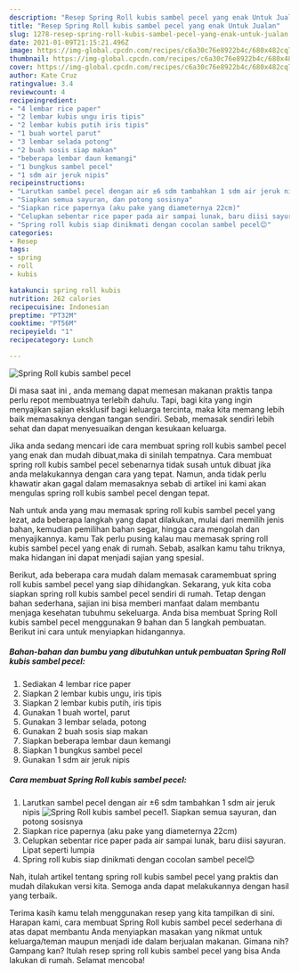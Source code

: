 ```yaml
---
description: "Resep Spring Roll kubis sambel pecel yang enak Untuk Jualan"
title: "Resep Spring Roll kubis sambel pecel yang enak Untuk Jualan"
slug: 1278-resep-spring-roll-kubis-sambel-pecel-yang-enak-untuk-jualan
date: 2021-01-09T21:15:21.496Z
image: https://img-global.cpcdn.com/recipes/c6a30c76e8922b4c/680x482cq70/spring-roll-kubis-sambel-pecel-foto-resep-utama.jpg
thumbnail: https://img-global.cpcdn.com/recipes/c6a30c76e8922b4c/680x482cq70/spring-roll-kubis-sambel-pecel-foto-resep-utama.jpg
cover: https://img-global.cpcdn.com/recipes/c6a30c76e8922b4c/680x482cq70/spring-roll-kubis-sambel-pecel-foto-resep-utama.jpg
author: Kate Cruz
ratingvalue: 3.4
reviewcount: 4
recipeingredient:
- "4 lembar rice paper"
- "2 lembar kubis ungu iris tipis"
- "2 lembar kubis putih iris tipis"
- "1 buah wortel parut"
- "3 lembar selada potong"
- "2 buah sosis siap makan"
- "beberapa lembar daun kemangi"
- "1 bungkus sambel pecel"
- "1 sdm air jeruk nipis"
recipeinstructions:
- "Larutkan sambel pecel dengan air ±6 sdm tambahkan 1 sdm air jeruk nipis"
- "Siapkan semua sayuran, dan potong sosisnya"
- "Siapkan rice papernya (aku pake yang diameternya 22cm)"
- "Celupkan sebentar rice paper pada air sampai lunak, baru diisi sayuran. Lipat seperti lumpia"
- "Spring roll kubis siap dinikmati dengan cocolan sambel pecel😊"
categories:
- Resep
tags:
- spring
- roll
- kubis

katakunci: spring roll kubis 
nutrition: 262 calories
recipecuisine: Indonesian
preptime: "PT32M"
cooktime: "PT56M"
recipeyield: "1"
recipecategory: Lunch

---
```



![Spring Roll kubis sambel pecel](https://img-global.cpcdn.com/recipes/c6a30c76e8922b4c/680x482cq70/spring-roll-kubis-sambel-pecel-foto-resep-utama.jpg)

Di masa  saat ini , anda memang dapat memesan makanan praktis tanpa perlu repot membuatnya terlebih dahulu. Tapi, bagi kita yang ingin menyajikan sajian eksklusif bagi keluarga tercinta, maka kita memang lebih baik memasaknya dengan tangan sendiri. Sebab, memasak sendiri lebih sehat dan dapat menyesuaikan dengan kesukaan keluarga.

Jika anda sedang mencari ide cara membuat spring roll kubis sambel pecel yang enak dan mudah dibuat,maka di sinilah tempatnya. Cara membuat spring roll kubis sambel pecel  sebenarnya tidak susah untuk dibuat jika anda melakukannya dengan cara yang tepat. Namun, anda tidak perlu khawatir akan gagal dalam memasaknya 
sebab di artikel ini kami akan mengulas spring roll kubis sambel pecel dengan tepat.  



Nah untuk anda yang mau memasak spring roll kubis sambel pecel yang lezat, ada beberapa langkah yang dapat dilakukan, mulai dari memilih jenis bahan, kemudian pemilihan bahan segar, hingga cara mengolah dan menyajikannya. kamu Tak perlu pusing kalau mau memasak spring roll kubis sambel pecel yang enak di rumah. Sebab, asalkan kamu  tahu triknya, maka hidangan ini dapat menjadi sajian yang spesial.

Berikut, ada beberapa cara mudah dalam memasak caramembuat spring roll kubis sambel pecel yang siap dihidangkan. Sekarang, yuk kita coba siapkan spring roll kubis sambel pecel sendiri di rumah. Tetap dengan bahan sederhana, sajian ini bisa memberi manfaat dalam membantu menjaga kesehatan tubuhmu sekeluarga. Anda bisa membuat Spring Roll kubis sambel pecel menggunakan 9 bahan dan 5 langkah pembuatan. Berikut ini cara untuk menyiapkan hidangannya.

<!--inarticleads1-->

##### Bahan-bahan dan bumbu yang dibutuhkan untuk pembuatan Spring Roll kubis sambel pecel:

1. Sediakan 4 lembar rice paper
1. Siapkan 2 lembar kubis ungu, iris tipis
1. Siapkan 2 lembar kubis putih, iris tipis
1. Gunakan 1 buah wortel, parut
1. Gunakan 3 lembar selada, potong
1. Gunakan 2 buah sosis siap makan
1. Siapkan beberapa lembar daun kemangi
1. Siapkan 1 bungkus sambel pecel
1. Gunakan 1 sdm air jeruk nipis




<!--inarticleads2-->

##### Cara membuat Spring Roll kubis sambel pecel:

1. Larutkan sambel pecel dengan air ±6 sdm tambahkan 1 sdm air jeruk nipis
<img src="https://img-global.cpcdn.com/steps/f2e7c46d56798306/160x128cq70/spring-roll-kubis-sambel-pecel-langkah-memasak-1-foto.jpg" alt="Spring Roll kubis sambel pecel">1. Siapkan semua sayuran, dan potong sosisnya
1. Siapkan rice papernya (aku pake yang diameternya 22cm)
1. Celupkan sebentar rice paper pada air sampai lunak, baru diisi sayuran. Lipat seperti lumpia
1. Spring roll kubis siap dinikmati dengan cocolan sambel pecel😊




Nah, itulah artikel tentang  spring roll kubis sambel pecel  yang praktis dan mudah dilakukan versi kita. Semoga anda dapat melakukannya dengan hasil yang terbaik. 

Terima kasih kamu telah menggunakan resep yang kita tampilkan di sini. Harapan kami, cara membuat  Spring Roll kubis sambel pecel sederhana di atas dapat membantu Anda menyiapkan masakan yang nikmat untuk keluarga/teman maupun menjadi ide dalam berjualan makanan. Gimana nih? Gampang kan? Itulah resep spring roll kubis sambel pecel yang bisa Anda lakukan di rumah. Selamat mencoba!

